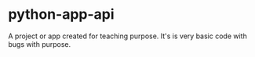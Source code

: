 # python-app-api
A project or app created for teaching purpose. It's is very basic code with bugs with purpose. 
